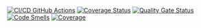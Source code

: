 [![CI/CD GitHub Actions](https://github.com/Flexagen/task2/actions/workflows/test-action.yml/badge.svg)](https://github.com/Flexagen/task2/actions/workflows/test-action.yml)
[![Coverage Status](https://coveralls.io/repos/github/Flexagen/task2/badge.svg?branch=main)](https://coveralls.io/github/Flexagen/task2?branch=main)
[![Quality Gate Status](https://sonarcloud.io/api/project_badges/measure?project=Flexagen_task2&metric=alert_status)](https://sonarcloud.io/summary/new_code?id=Flexagen_task2)
[![Code Smells](https://sonarcloud.io/api/project_badges/measure?project=Flexagen_task2&metric=code_smells)](https://sonarcloud.io/summary/new_code?id=Flexagen_task2)
[![Coverage](https://sonarcloud.io/api/project_badges/measure?project=Flexagen_task2&metric=coverage)](https://sonarcloud.io/summary/new_code?id=Flexagen_task2)

